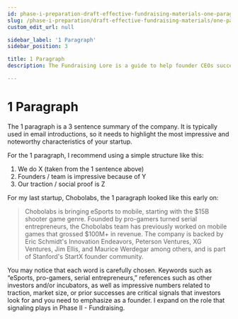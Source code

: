 ```yaml
---
id: phase-i-preparation-draft-effective-fundraising-materials-one-paragraph
slug: /phase-i-preparation/draft-effective-fundraising-materials/one-paragraph
custom_edit_url: null

sidebar_label: '1 Paragraph'
sidebar_position: 3

title: 1 Paragraph
description: The Fundraising Lore is a guide to help founder CEOs successfully raise early-stage VC financing from Silicon Valley investors.

---
```


# 1 Paragraph

The 1 paragraph is a 3 sentence summary of the company. It is typically used in email introductions, so it needs to highlight the most impressive and noteworthy characteristics of your startup. 

For the 1 paragraph, I recommend using a simple structure like this:
 
1.	We do X (taken from the 1 sentence above)
2.	Founders / team is impressive because of Y
3.	Our traction / social proof is Z

For my last startup, Chobolabs, the 1 paragraph looked like this early on: 

> Chobolabs is bringing eSports to mobile, starting with the $15B shooter game genre. Founded by pro-gamers turned serial entrepreneurs, the Chobolabs team has previously worked on mobile games that grossed $100M+ in revenue. The company is backed by Eric Schmidt's Innovation Endeavors, Peterson Ventures, XG Ventures, Jim Ellis, and Maurice Werdegar among others, and is part of Stanford's StartX founder community.

You may notice that each word is carefully chosen. Keywords such as “eSports, pro-gamers, serial entrepreneurs,” references such as other investors and/or incubators, as well as impressive numbers related to traction, market size, or prior successes are critical signals that investors look for and you need to emphasize as a founder. I expand on the role that signaling plays in Phase II - Fundraising.